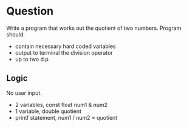 # Question

Write a program that works out the quotient of two numbers. Program should:
- contain necessary hard coded variables
- output to terminal the division operator
- up to two d.p

## Logic

No user input. 

- 2 variables, const float num1 & num2
- 1 variable, double quotient
- printf statement, num1 / num2 = quotient